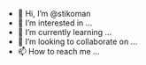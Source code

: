 - 👋 Hi, I’m @stikoman
- 👀 I’m interested in ...
- 🌱 I’m currently learning ...
- 💞️ I’m looking to collaborate on ...
- 📫 How to reach me ...

<!---
stikoman/stikoman is a ✨ special ✨ repository because its `README.md` (this file) appears on your GitHub profile.
You can click the Preview link to take a look at your changes.
--->
